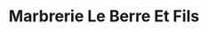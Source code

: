 ---
title: "Marbrerie Le Berre Et Fils"
url: /ploneour-lanvern/marbrerie-le-berre-et-fils/
shop: Bestattungen
---